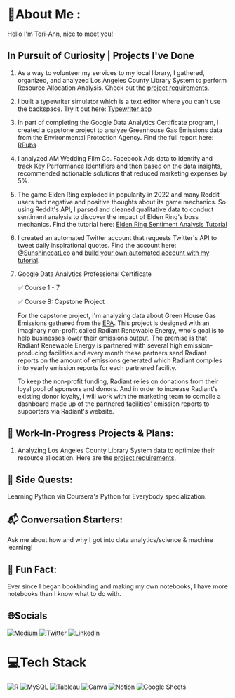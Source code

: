 # 💫About Me :
Hello I'm Tori-Ann, nice to meet you! 

## In Pursuit of Curiosity | Projects I've Done
1. As a way to volunteer my services to my local library, I gathered, organized, and analyzed Los Angeles County Library System to perform Resource Allocation Analysis. Check out the [project requirements](https://tori-ann.notion.site/Library-Resource-Allocation-Optimization-Work-In-Progress-a81ed799155c46fca469dac2d94a21fe).
2. I built a typewriter simulator which is a text editor where you can't use the backspace. Try it out here: [Typewriter app](https://joycurator.github.io/TypewriterSimulator/)
3. In part of completing the Google Data Analytics Certificate program, I created a capstone project to analyze Greenhouse Gas Emissions data from the Environmental Protection Agency. Find the full report here: [RPubs](https://rpubs.com/joycuratoR/RadiantEnergy)
4. I analyzed AM Wedding Film Co. Facebook Ads data to identify and track Key Performance Identifiers and then based on the data insights, recommended actionable solutions that reduced marketing expenses by 5%.
5. The game Elden Ring exploded in popularity in 2022 and many Reddit users had negative and positive thoughts about its game mechanics. So using Reddit's API, I parsed and cleaned qualitative data to conduct sentiment analysis to discover the impact of Elden Ring's boss mechanics. Find the tutorial here: [Elden Ring Sentiment Analysis Tutorial](https://github.com/JoyCuratoR/Elden-Ring-Sentiment-Analysis-Guide)
6. I created an automated Twitter account that requests Twitter's API to tweet daily inspirational quotes. Find the account here: [@SunshinecatLeo](https://twitter.com/SunshinecatLeo) and [build your own automated account with my tutorial](https://github.com/JoyCuratoR/brainyquotebot).

7. Google Data Analytics Professional Certificate

   ✅ Course 1 - 7
  
   ✅ Course 8: Capstone Project
  
   For the capstone project, I'm analyzing data about Green House Gas Emissions gathered from the [EPA](https://www.epa.gov). This project is designed  with an imaginary non-profit called Radiant Renewable Energy, who's goal is to help businesses lower their emissions output. The premise is that Radiant Renewable Energy is partnered with several high emission-producing facilities and every month these partners send Radiant reports on the amount of emissions generated which Radiant compiles into yearly emission reports for each partnered facility. 

   To keep the non-profit funding, Radiant relies on donations from their loyal pool of sponsors and donors. And in order to increase Radiant's existing donor loyalty, I will work with the marketing team to compile a dashboard made up of the partnered facilities' emission reports to supporters via Radiant's website.

## 🚧 Work-In-Progress Projects & Plans: 

1. Analyzing Los Angeles County Library System data to optimize their resource allocation. Here are the [project requirements](https://tori-ann.notion.site/Project-Requirements-c49fb8ca741544eb9a2cb0bb587fbcb0).


## 🧭 Side Quests: 

Learning Python via Coursera's Python for Everybody specialization.

## 📬 Conversation Starters: 

Ask me about how and why I got into data analytics/science & machine learning!

## 💬 Fun Fact: 
Ever since I began bookbinding and making my own notebooks, I have more notebooks than I know what to do with.


## 🌐Socials
[![Medium](https://img.shields.io/badge/Medium-12100E?logo=medium&logoColor=white)](https://medium.com/@@toricheung) [![Twitter](https://img.shields.io/badge/Twitter-%231DA1F2.svg?logo=Twitter&logoColor=white)](https://twitter.com/@joycuratoR) 
[![LinkedIn](https://img.shields.io/badge/LinkedIn-%230077B5.svg?logo=linkedin&logoColor=white)](https://linkedin.com/in/www.linkedin.com/in/tori-ann-cheung)

# 💻Tech Stack
![R](https://img.shields.io/badge/r-%23276DC3.svg?style=for-the-badge&logo=r&logoColor=white) ![MySQL](https://img.shields.io/badge/mysql-%2300f.svg?style=for-the-badge&logo=mysql&logoColor=white) ![Tableau](https://img.shields.io/badge/Tableau-E97627?style=for-the-badge&logo=Tableau&logoColor=white) ![Canva](https://img.shields.io/badge/Canva-%2300C4CC.svg?style=for-the-badge&logo=Canva&logoColor=white) ![Notion](https://img.shields.io/badge/Notion-%23000000.svg?style=for-the-badge&logo=notion&logoColor=white)  ![Google Sheets](https://img.shields.io/badge/Google%20Sheets-34A853?style=for-the-badge&logo=google-sheets&logoColor=white) 

